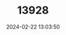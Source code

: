 ---
title: "13928"
category: "Muntiacus rooseveltorum"
draft: false
date: 2024-02-22 13:03:50
languages:
  English: ["Roosevelts' Barking Deer", "Roosevelts' Muntjac"]
---